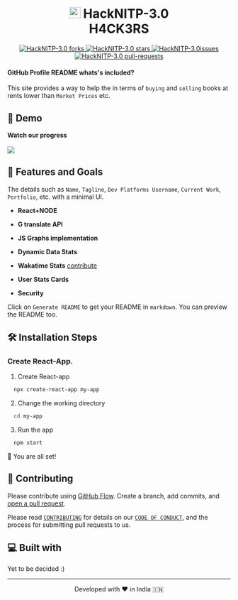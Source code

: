 


  
  <h1 align="center" border-left="5px">
    <span class="avatar" >
  <img src="https://github.com/github.png" width="25px"></span> HackNITP-3.0
  <br>
  H4CK3RS
</h1>

 

<p align="center">

<a href="https://github.com/Lakhankumawat/HackNITP-3.0/fork" target="blank">
<img src="https://img.shields.io/github/forks/Lakhankumawat/HackNITP-3.0?style=flat-square" alt="HackNITP-3.0 forks"/>
</a>
<a href="https://github.com/Lakhankumawat/HackNITP-3.0/stargazers" target="blank">
<img src="https://img.shields.io/github/stars/Lakhankumawat/HackNITP-3.0?style=flat-square" alt="HackNITP-3.0 stars"/>
</a>
<a href="https://github.com/Lakhankumawat/HackNITP-3.0/issues" target="blank">
<img src="https://img.shields.io/github/issues/Lakhankumawat/HackNITP-3.0?style=flat-square" alt="HackNITP-3.0issues"/>
</a>
<a href="https://github.com/Lakhankumawat/HackNITP-3.0/pulls" target="blank">
<img src="https://img.shields.io/github/issues-pr/Lakhankumawat/HackNITP-3.0?style=flat-square" alt="HackNITP-3.0 pull-requests"/>
</a>
</p>


####  GitHub Profile README whats's included?

This site provides a way to help the in terms of `buying` and `selling` books at rents lower than `Market Prices` etc.


## 🚀 Demo 
**Watch our progress**<br><br>
<a href="https://Lakhankumawat.github.io/HackNITP-3.0" target="blank">
<img src="https://img.shields.io/website?url=https%3A%2F%2FLakhankumawat.github.io%2FHackNITP-3.0&logo=github&style=flat-square" />
</a>

## 🧐 Features and Goals

The details such as `Name`, `Tagline`, `Dev Platforms Username`, `Current Work`, `Portfolio`, etc. with a minimal UI.

- **React+NODE**

- **G translate API**

- **JS Graphs implementation**

- **Dynamic Data Stats**

- **Wakatime Stats** [contribute](https://github.com/Lakhankumawat/HackNITP-3.0/issues/115)

- **User Stats Cards**

- **Security**

Click on `Generate README` to get your README in `markdown`.
You can preview the README too.

## 🛠️ Installation Steps
###  Create React-App.
  1. Create React-app

```bash
  npx create-react-app my-app
```

  2. Change the working directory

```bash
  cd my-app
```
  3. Run the app

```bash
  npm start
```

🌟 You are all set!

## 🍰 Contributing

Please contribute using [GitHub Flow](https://guides.github.com/introduction/flow). Create a branch, add commits, and [open a pull request](https://github.com/Lakhankumawat/HackNITP-3.0/compare).

Please read [`CONTRIBUTING`](CONTRIBUTING.md) for details on our [`CODE OF CONDUCT`](CODE_OF_CONDUCT.md), and the process for submitting pull requests to us.

## 💻 Built with
Yet to be decided :)


<hr>
<p align="center">
Developed with ❤️ in India 🇮🇳 
</p>

